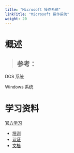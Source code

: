 ```yaml
---
title: "Microsoft 操作系统"
linkTitle: "Microsoft 操作系统"
weight: 20
---
```



# 概述

> 参考：
> - 

DOS 系统

Windows 系统

# 学习资料

[官方学习](https://learn.microsoft.com/)
- [培训](https://learn.microsoft.com/training/)
- [认证](https://learn.microsoft.com/certifications/)
- [文档](https://learn.microsoft.com//docs/)
